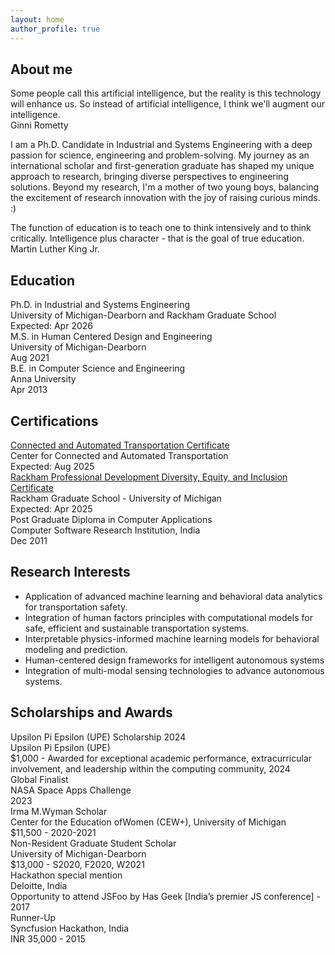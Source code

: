 ```yaml
---
layout: home
author_profile: true
---
```

<div class="page__content">
    <h2>About me</h2>
    <!-- <div class="quote-block">
        <div class="quote-text">I was taught that the way of progress was neither swift nor easy.</div>
        <div class="quote-author">Marie Curie</div>
    </div> -->
    <!-- <div class="quote-block">
        <div class="quote-text">Play is the highest form of research.</div>
        <div class="quote-author">Albert Einstein</div>
    </div> -->
    <div class="quote-block">
        <div class="quote-text">Some people call this artificial intelligence, but the reality is this technology will enhance us. So instead of artificial intelligence, I think we'll augment our intelligence.</div>
        <div class="quote-author">Ginni Rometty</div>
    </div>
    <p>I am a Ph.D. Candidate in Industrial and Systems Engineering with a deep passion for science, engineering and problem-solving. My journey as an international scholar and first-generation graduate has shaped my unique approach to research, bringing diverse perspectives to engineering solutions. Beyond my research, I'm a mother of two young boys, balancing the excitement of research innovation with the joy of raising curious minds. :) </p>
    <div class="quote-block">
        <div class="quote-text">The function of education is to teach one to think intensively and to think critically. Intelligence plus character - that is the goal of true education.</div>
        <div class="quote-author">Martin Luther King Jr.</div>
    </div>    
    <h2>Education</h2>
    <div class="education-list">
        <div class="education-item">
            <div class="degree">Ph.D. in Industrial and Systems Engineering</div>
            <div class="institution">University of Michigan-Dearborn and Rackham Graduate School</div>
            <div class="year">Expected: Apr 2026</div>
        </div>
        <div class="education-item">
            <div class="degree">M.S. in Human Centered Design and Engineering</div>
            <div class="institution">University of Michigan-Dearborn</div>
            <div class="year">Aug 2021</div>
        </div>
        <div class="education-item">
            <div class="degree">B.E. in Computer Science and Engineering</div>
            <div class="institution">Anna University</div>
            <div class="year">Apr 2013</div>
        </div>
    </div>
    <h2>Certifications</h2>
    <div class="certification-list">
        <div class="cert-item">
            <div class="cert-name"><a href='https://ccat.umtri.umich.edu/education/cat-certificate/'>Connected and Automated Transportation Certificate</a></div>
            <div class="cert-issuer">Center for Connected and Automated Transportation</div>
            <div class="cert-date">Expected: Aug 2025</div>
        </div>
        <div class="cert-item">
            <div class="cert-name"><a href='https://rackham.umich.edu/professional-development/dei-certificate/'>Rackham Professional Development Diversity, Equity, and Inclusion Certificate</a></div>
            <div class="cert-issuer">Rackham Graduate School - University of Michigan</div>
            <div class="cert-date">Expected: Apr 2025</div>
        </div>
        <div class="cert-item">
            <div class="cert-name">Post Graduate Diploma in Computer Applications</div>
            <div class="cert-issuer">Computer Software Research Institution, India</div>
            <div class="cert-date">Dec 2011</div>
        </div>
    </div>
    <h2>Research Interests</h2>
    <div class="interests-list">
        <ul>
            <li class="interest-item">Application of advanced machine learning and behavioral data analytics for transportation safety.</li>
            <li class="interest-item">Integration of human factors principles with computational models for safe, efficient and sustainable  transportation systems.</li>
            <li class="interest-item">Interpretable physics-informed machine learning models for behavioral modeling and prediction.</li>
            <li class="interest-item">Human-centered design frameworks for intelligent autonomous systems</li>
            <li class="interest-item">Integration of multi-modal sensing technologies to advance autonomous systems.</li>
        </ul>
    </div>
    <h2>Scholarships and Awards</h2>
    <div class="awards">
        <div class="award-item">
            <div class="award-title">Upsilon Pi Epsilon (UPE) Scholarship 2024</div>
            <div class="award-details">Upsilon Pi Epsilon (UPE)</div>
            <div class="award-info">$1,000 - Awarded for exceptional academic performance, extracurricular involvement, and leadership within the computing community, 2024</div>
        </div>
        <div class="award-item">
            <div class="award-title">Global Finalist</div>
            <div class="award-details">NASA Space Apps Challenge</div>
            <div class="award-info">2023</div>
        </div>
        <div class="award-item">
            <div class="award-title">Irma M.Wyman Scholar</div>
            <div class="award-details">Center for the Education ofWomen (CEW+), University of Michigan</div>
            <div class="award-info">$11,500 - 2020-2021</div>
        </div>
        <div class="award-item">
            <div class="award-title">Non-Resident Graduate Student Scholar</div>
            <div class="award-details">University of Michigan-Dearborn</div>
            <div class="award-info">$13,000 - S2020, F2020, W2021</div>
        </div>
        <div class="award-item">
            <div class="award-title">Hackathon special mention</div>
            <div class="award-details">Deloitte, India</div>
            <div class="award-info">Opportunity to attend JSFoo by Has Geek [India’s premier JS conference] - 2017</div>
        </div>
        <div class="award-item">
            <div class="award-title">Runner-Up</div>
            <div class="award-details">Syncfusion Hackathon, India</div>
            <div class="award-info">INR 35,000 - 2015</div>
        </div>
    </div>

</div>
